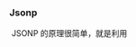 ### **Jsonp**

​		JSONP 的原理很简单，就是利用 <script> 标签没有跨域限制的“漏洞”。通过 <script> 标签指向一个需要访问的地址，并且我们可以通过**callback**的形式就行后续的逻辑操作。

### **CORS**

​		需要浏览器和后端同时支持。实现CORS通信的关键是后端。在vue-cli中vue.config.js设置dev的proxyTable属性进行跨域

